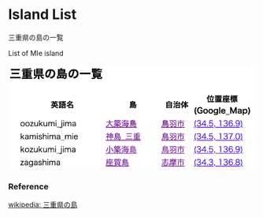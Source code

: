 Island List
===============

三重県の島の一覧

List of MIe island

![island list](https://github.com/ohwada/World_Countries/blob/main/geoPandas/polygon_explode/mie/island_list/screenshots/mie_island_list.png)

### Reference

[wikipedia: 三重県の島](https://ja.wikipedia.org/wiki/Category:%E4%B8%89%E9%87%8D%E7%9C%8C%E3%81%AE%E5%B3%B6)
